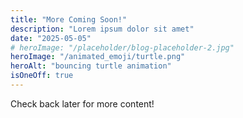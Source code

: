 ```yaml
---
title: "More Coming Soon!"
description: "Lorem ipsum dolor sit amet"
date: "2025-05-05"
# heroImage: "/placeholder/blog-placeholder-2.jpg"
heroImage: "/animated_emoji/turtle.png"
heroAlt: "bouncing turtle animation"
isOneOff: true
---
```


Check back later for more content!
